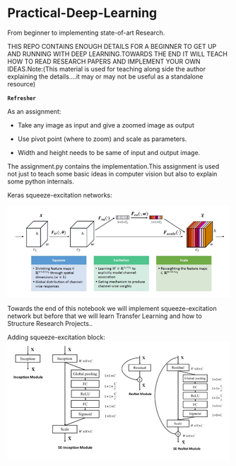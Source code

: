 # Practical-Deep-Learning
From beginner to implementing state-of-art Research.

THIS REPO CONTAINS ENOUGH DETAILS FOR A BEGINNER TO GET UP AND RUNNING WITH DEEP LEARNING.TOWARDS THE END IT WILL TEACH HOW TO READ RESEARCH PAPERS AND IMPLEMENT YOUR OWN IDEAS.Note:(This material is used for teaching along side the author explaining the details....it may or may not be useful as a standalone resource)

**`Refresher`**

As an assignment:

* Take any image as input and give a zoomed image as output

* Use pivot point (where to zoom) and scale as parameters.

* Width and height needs to be same of input and output image.

The assignment.py contains the implementation.This assignment is used not just to teach some basic ideas in computer vision but also to explain some python internals.

Keras squeeze-excitation networks:

![squeeze excite block](https://github.com/vin136/Practical-Deep-Learning-/blob/master/sqex.png)

Towards the end of this notebook we will implement squeeze-excitation network but before that we will learn Transfer Learning and how to Structure Research Projects..

Adding squeeze-excitation block:
![How to add squeeze excite block](https://github.com/vin136/Practical-Deep-Learning-/blob/master/addse.png)



